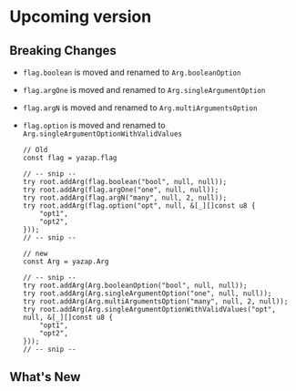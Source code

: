 # Upcoming version
## Breaking Changes
- `flag.boolean` is moved and renamed to `Arg.booleanOption`
- `flag.argOne` is moved and renamed to `Arg.singleArgumentOption`
- `flag.argN` is moved and renamed to `Arg.multiArgumentsOption`
- `flag.option` is moved and renamed to `Arg.singleArgumentOptionWithValidValues`

    ```zig
    // Old
    const flag = yazap.flag

    // -- snip --
    try root.addArg(flag.boolean("bool", null, null));
    try root.addArg(flag.argOne("one", null, null));
    try root.addArg(flag.argN("many", null, 2, null));
    try root.addArg(flag.option("opt", null, &[_][]const u8 {
        "opt1",
        "opt2",
    }));
    // -- snip --
    ```

    ```zig
    // new
    const Arg = yazap.Arg

    // -- snip --
    try root.addArg(Arg.booleanOption("bool", null, null));
    try root.addArg(Arg.singleArgumentOption("one", null, null));
    try root.addArg(Arg.multiArgumentsOption("many", null, 2, null));
    try root.addArg(Arg.singleArgumentOptionWithValidValues("opt", null, &[_][]const u8 {
        "opt1",
        "opt2",
    }));
    // -- snip --
    ```

## What's New